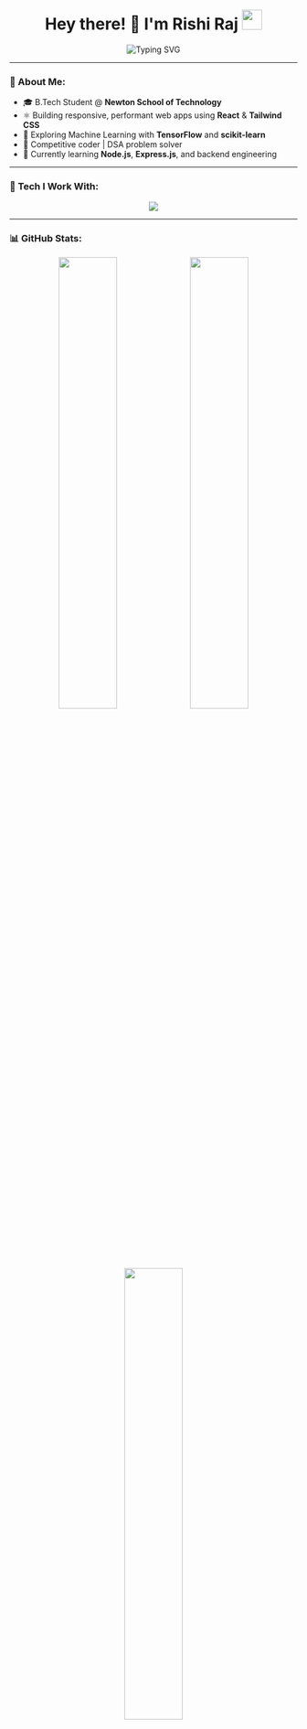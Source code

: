 <h1 align="center">
  Hey there! 👋 I'm Rishi Raj
  <img src="https://media.giphy.com/media/hvRJCLFzcasrR4ia7z/giphy.gif" width="35">
</h1>

<p align="center">
  <img src="https://readme-typing-svg.herokuapp.com?font=Fira+Code&size=24&duration=4000&pause=1000&color=00FFFC&center=true&vCenter=true&width=500&lines=Web+Developer+%7C+React+Enthusiast;Problem+Solver+%7C+ML+Explorer;Building+Clean+%26+Modern+Web+Apps" alt="Typing SVG" />
</p>

---

### 🚀 About Me:

- 🎓 B.Tech Student @ **Newton School of Technology**
- ⚛️ Building responsive, performant web apps using **React** & **Tailwind CSS**
- 🤖 Exploring Machine Learning with **TensorFlow** and **scikit-learn**
- 🧩 Competitive coder | DSA problem solver
- 🌱 Currently learning **Node.js**, **Express.js**, and backend engineering

---

### 🚀 Tech I Work With:

<p align="center">
  <img src="https://skillicons.dev/icons?i=html,css,tailwind,react,nodejs,express,js,git,github,tensorflow,py,sklearn" />
</p>

---

### 📊 GitHub Stats:

<p align="center">
  <img src="https://github-readme-stats.vercel.app/api?username=rishiraj38&show_icons=true&theme=tokyonight&hide_border=true" width="45%">
  <img src="https://github-readme-streak-stats.herokuapp.com/?user=rishiraj38&theme=tokyonight&hide_border=true" width="45%">
</p>

<p align="center">
  <img src="https://github-readme-stats.vercel.app/api/top-langs/?username=rishiraj38&layout=compact&theme=tokyonight&hide_border=true" width="45%">
</p>

---

### 📫 Connect with Me:

<p align="center">
  <a href="https://www.linkedin.com/in/rishi-raj-3488432ab/"><img src="https://img.shields.io/badge/LinkedIn-0077B5?style=for-the-badge&logo=linkedin&logoColor=white"></a>
  <a href="https://leetcode.com/u/rishiraj438/"><img src="https://img.shields.io/badge/LeetCode-FFA116?style=for-the-badge&logo=leetcode&logoColor=black"></a>
  <a href="https://portfolio-web-eight-mocha.vercel.app/"><img src="https://img.shields.io/badge/Portfolio-FF5722?style=for-the-badge&logo=google-chrome&logoColor=white"></a>
</p>

---

### 

<div align="center">
  <img src="https://capsule-render.vercel.app/api?type=waving&color=00FFFF&height=120&section=footer"/>
</div>







